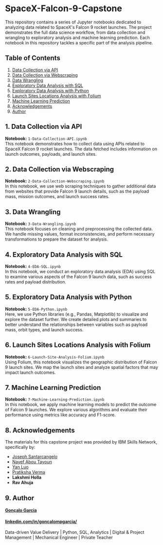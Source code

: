 # SpaceX-Falcon-9-Capstone

This repository contains a series of Jupyter notebooks dedicated to analyzing data related to SpaceX's Falcon 9 rocket launches. The project demonstrates the full data science workflow, from data collection and wrangling to exploratory analysis and machine learning prediction. Each notebook in this repository tackles a specific part of the analysis pipeline.

## Table of Contents

1. [Data Collection via API](#1-data-collection-via-api)
2. [Data Collection via Webscraping](#2-data-collection-via-webscraping)
3. [Data Wrangling](#3-data-wrangling)
4. [Exploratory Data Analysis with SQL](#4-exploratory-data-analysis-with-sql)
5. [Exploratory Data Analysis with Python](#5-exploratory-data-analysis-with-python)
6. [Launch Sites Locations Analysis with Folium](#6-launch-sites-locations-analysis-with-folium)
7. [Machine Learning Prediction](#7-machine-learning-prediction)
8. [Acknowledgements](#8-acknowledgements)
9. [Author](#9-author)

   

## 1. Data Collection via API

**Notebook:** `1-Data-Collection-API.ipynb`  
This notebook demonstrates how to collect data using APIs related to SpaceX Falcon 9 rocket launches. The data fetched includes information on launch outcomes, payloads, and launch sites.

## 2. Data Collection via Webscraping

**Notebook:** `2-Data-Collection-Webscraping.ipynb`  
In this notebook, we use web scraping techniques to gather additional data from websites that provide Falcon 9 launch details, such as the payload mass, mission outcomes, and launch success rates.

## 3. Data Wrangling

**Notebook:** `3-Data-Wrangling.ipynb`  
This notebook focuses on cleaning and preprocessing the collected data. We handle missing values, format inconsistencies, and perform necessary transformations to prepare the dataset for analysis.

## 4. Exploratory Data Analysis with SQL

**Notebook:** `4-EDA-SQL.ipynb`  
In this notebook, we conduct an exploratory data analysis (EDA) using SQL to examine various aspects of the Falcon 9 launch data, such as success rates and payload distribution.

## 5. Exploratory Data Analysis with Python

**Notebook:** `5-EDA-Python.ipynb`  
Here, we use Python libraries (e.g., Pandas, Matplotlib) to visualize and explore the dataset further. We create detailed plots and summaries to better understand the relationships between variables such as payload mass, orbit types, and launch success.

## 6. Launch Sites Locations Analysis with Folium

**Notebook:** `6-Launch-Site-Analysis-Folium.ipynb`  
Using Folium, this notebook visualizes the geographic distribution of Falcon 9 launch sites. We map the launch sites and analyze spatial factors that may impact launch outcomes.

## 7. Machine Learning Prediction

**Notebook:** `7-Machine-Learning-Prediction.ipynb`  
In this notebook, we apply machine learning models to predict the outcome of Falcon 9 launches. We explore various algorithms and evaluate their performance using metrics like accuracy and F1-score.

## 8. Acknowledgements

The materials for this capstone project was provided by IBM Skills Network, specifically by:

- [Joseph Santarcangelo](https://www.linkedin.com/in/joseph-s-50398b136/)
- [Nayef Abou Tayoun](https://www.linkedin.com/in/nayefaboutayoun/)
- [Yan Luo](https://www.linkedin.com/in/yan-luo-96288783/)
- [Pratiksha Verma](https://www.linkedin.com/in/pratiksha-verma-6487561b1/)
- **Lakshmi Holla**
- **Rav Ahuja**

## 9. Author

#### [Gonçalo Garcia](https://www.linkedin.com/in/goncalompgarcia/)  
#### [linkedin.com/in/goncalompgarcia/](https://www.linkedin.com/in/goncalompgarcia/)  
Data-driven Value Delivery | Python, SQL, Analytics | Digital & Project Management | Mechanical Engineer | Private Teacher
